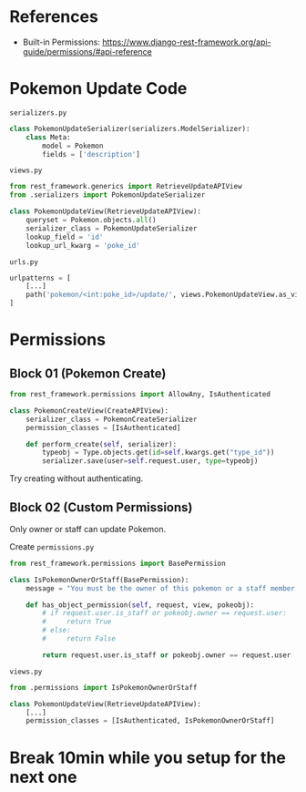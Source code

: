 # References

- Built-in Permissions: https://www.django-rest-framework.org/api-guide/permissions/#api-reference

# Pokemon Update Code

`serializers.py`

```python
class PokemonUpdateSerializer(serializers.ModelSerializer):
	class Meta:
		model = Pokemon
		fields = ['description']
```

`views.py`

```python
from rest_framework.generics import RetrieveUpdateAPIView
from .serializers import PokemonUpdateSerializer

class PokemonUpdateView(RetrieveUpdateAPIView):
    queryset = Pokemon.objects.all()
    serializer_class = PokemonUpdateSerializer
    lookup_field = 'id'
    lookup_url_kwarg = 'poke_id'
```

`urls.py`

```python
urlpatterns = [
    [...]
    path('pokemon/<int:poke_id>/update/', views.PokemonUpdateView.as_view()),
]
```

# Permissions

## Block 01 (Pokemon Create)

```python
from rest_framework.permissions import AllowAny, IsAuthenticated

class PokemonCreateView(CreateAPIView):
    serializer_class = PokemonCreateSerializer
    permission_classes = [IsAuthenticated]

    def perform_create(self, serializer):
        typeobj = Type.objects.get(id=self.kwargs.get("type_id"))
        serializer.save(user=self.request.user, type=typeobj)
```

Try creating without authenticating.

## Block 02 (Custom Permissions)

Only owner or staff can update Pokemon.

Create `permissions.py`

```python
from rest_framework.permissions import BasePermission

class IsPokemonOwnerOrStaff(BasePermission):
	message = "You must be the owner of this pokemon or a staff member to have access to modify."

	def has_object_permission(self, request, view, pokeobj):
		# if request.user.is_staff or pokeobj.owner == request.user:
        #     return True
        # else:
        #     return False

        return request.user.is_staff or pokeobj.owner == request.user
```

`views.py`

```python
from .permissions import IsPokemonOwnerOrStaff

class PokemonUpdateView(RetrieveUpdateAPIView):
    [...]
    permission_classes = [IsAuthenticated, IsPokemonOwnerOrStaff]
```

# Break 10min while you setup for the next one

